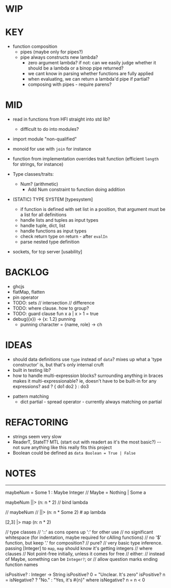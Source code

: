 # WIP


# KEY

  - function composition
    - pipes (maybe only for pipes?)
    - pipe always constructs new lambda?
      - zero argument lambda? if not: can we easily judge whether it should be a lambda or a binop pipe returned?
      - we cant know in parsing whether functions are fully applied
      - when evaluating, we can return a lambda'd pipe if partial?
      - composing with pipes - require parens?

# MID

  - read in functions from HFI straight into std lib?
    - difficult to do into modules?
  - import module "non-qualified"
  - monoid for use with `join` for instance
  - function from implementation overrides trait function (efficient `length` for strings, for instance)
  - Type classes/traits:
    * Num? (arithmetic)
      * Add Num constraint to function doing addition

  - (STATIC) TYPE SYSTEM [typesystem]
    - if function is defined with set list in a position, that argument must be a list for all definitions
    - handle lists and tuples as input types
    - handle tuple, dict, list
    - handle functions as input types
    - check return type on return - after `evalIn`
    - parse nested type definition
  - sockets, for tcp server [usability]

# BACKLOG

  - ghcjs
  - flatMap, flatten
  - pin operator
  - TODO: sets
    // intersection
    // difference
  - TODO: where clause. how to group?
  - TODO: guard clause
    fun x a
    | x > 1 = true
  - debug({x}) -> {x: 1.2} punning
    - punning character = {name, role} -> ch

# IDEAS

* should data definitions use `type` instead of `data`? mixes up what a 'type constructor' is, but
  that's only internal cruft
* built in testing lib?
* how to handle multi-expression blocks? surrounding anything in braces makes it
  multi-expressionable? ie, doesn't have to be built-in for any expressions?
    asd ? {
      do1
      do2
    } : do3
- pattern matching
  - dict partial - spread operator - currently always matching on partial


# REFACTORING

* strings seem very slow
* ReaderT, StateT? MTL (start out with readert as it's the most basic?) -- not sure anything like
  this really fits this project
* Boolean could be defined as `data Boolean = True | False`

# NOTES

----

maybeNum = Some 1 :  Maybe Integer // Maybe = Nothing | Some a

maybeNum
||> (n: n * 2) // bind lambda

// maybeNum
// ||> (n: n * Some 2) # ap lambda

[2,3]
|> map (n: n * 2)

// type classes
// '::' as cons opens up ':' for other use
// no significant whitespace (for indentation, maybe required for cAlling functions)
// no '$' function, but keep '.' for composition?
// pure?
// very basic type inference. passing [Integer] to `map`, `map` should know it's getting integers
// where clauses
// Not point-free initially, unless it comes for free
// either:
  // instead of Maybe, something can be `Integer?`; or
  // allow question marks ending function names

isPositive? : Integer -> String
isPositive? 0 = "Unclear. It's zero"
isPositive? n = isNegative? ? "No." : "Yes, it's #{n}"
where isNegative? n = n < 0
